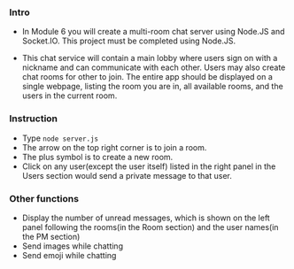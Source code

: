 ### Intro
* In Module 6 you will create a multi-room chat server using Node.JS and Socket.IO. This project must be completed using Node.JS.

* This chat service will contain a main lobby where users sign on with a nickname and can communicate with each other. Users may also create chat rooms for other to join. The entire app should be displayed on a single webpage, listing the room you are in, all available rooms, and the users in the current room.

### Instruction  
* Type `node server.js`   
* The arrow on the top right corner is to join a room.  
* The plus symbol is to create a new room.   
* Click on any user(except the user itself) listed in the right panel in the Users section would send a private message to that user.

### Other functions
* Display the number of unread messages, which is shown on the left panel following the rooms(in the Room section) and the user names(in the PM section)  
* Send images while chatting  
* Send emoji while chatting 
    
